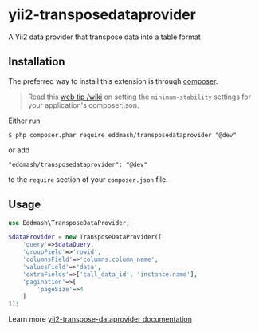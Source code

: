 yii2-transposedataprovider
=================================

A Yii2 data provider that transpose data into a table format


## Installation

The preferred way to install this extension is through [composer](http://getcomposer.org/download/).

> Read this [web tip /wiki](http://webtips.krajee.com/setting-composer-minimum-stability-application/) on setting
the `minimum-stability` settings for your application's composer.json.

Either run

```
$ php composer.phar require eddmash/transposedataprovider "@dev"
```

or add

```
"eddmash/transposedataprovider": "@dev"
```

to the ```require``` section of your `composer.json` file.


## Usage
```php
use Eddmash\TransposeDataProvider;

$dataProvider = new TransposeDataProvider([
    'query'=>$dataQuery,
    'groupField'=>'rowid',
    'columnsField'=>'columns.column_name',
    'valuesField'=>'data',
    'extraFields'=>['call_data_id', 'instance.name'],
    'pagination'=>[
        'pageSize'=>4
    ]
]);
```

Learn more [yii2-transpose-dataprovider documentation](https://eddmash.github.io/yii2-transpose-dataprovider/docs/v1_0_0/classes/Eddmash.TransposeDataProvider.TransposeDataProvider.html)


